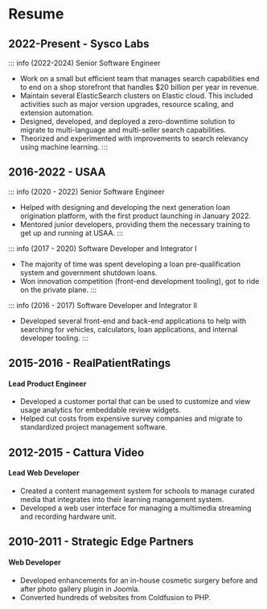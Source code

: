 # Resume


## 2022-Present - Sysco Labs

::: info (2022-2024) Senior Software Engineer
- Work on a small but efficient team that manages search capabilities end to end on a shop storefront that handles $20
  billion per year in revenue.
- Maintain several ElasticSearch clusters on Elastic cloud. This included activities such as major version upgrades,
  resource scaling, and extension automation.
- Designed, developed, and deployed a zero-downtime solution to migrate to multi-language and multi-seller search
  capabilities.
- Theorized and experimented with improvements to search relevancy using machine learning.
:::

## 2016-2022 - USAA

::: info (2020 - 2022) Senior Software Engineer
- Helped with designing and developing the next generation loan origination platform, with the first product launching
  in January 2022.
- Mentored junior developers, providing them the necessary training to get up and running at USAA.
:::

::: info (2017 - 2020) Software Developer and Integrator I
- The majority of time was spent developing a loan pre-qualification system and government shutdown loans.
- Won innovation competition (front-end development tooling), got to ride on the private plane.
:::

::: info (2016 - 2017) Software Developer and Integrator II
- Developed several front-end and back-end applications to help with searching for vehicles, calculators, loan
  applications, and internal developer tooling.
:::


## 2015-2016 - RealPatientRatings

#### Lead Product Engineer

- Developed a customer portal that can be used to customize and view usage analytics for embeddable review widgets.
- Helped cut costs from expensive survey companies and migrate to standardized project management software.


## 2012-2015 - Cattura Video

#### Lead Web Developer

- Created a content management system for schools to manage curated media that integrates into their learning management
  system.
- Developed a web user interface for managing a multimedia streaming and recording hardware unit.

## 2010-2011 - Strategic Edge Partners

#### Web Developer

- Developed enhancements for an in-house cosmetic surgery before and after photo gallery plugin in Joomla.
- Converted hundreds of websites from Coldfusion to PHP.
